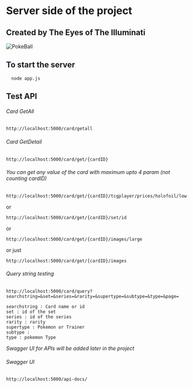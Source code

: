 # Server side of the project
## Created by The Eyes of The Illuminati
![PokeBall](https://raw.githubusercontent.com/TranDinhKhoiNguyen512/Commercial-Web-App/main/FinalProjectWAD/img/poke.ico)

## To start the server
```
  node app.js
```
## Test API
###### Card GetAll
```
http://localhost:5000/card/getall
```
###### Card GetDetail
```
http://localhost:5000/card/get/{cardID}
```
###### You can get any value of the card with maximum upto 4 param (not counting cardID)
```
http://localhost:5000/card/get/{cardID}/tcgplayer/prices/holofoil/low
```
  or
```
http://localhost:5000/card/get/{cardID}/set/id
```
  or
```
http://localhost:5000/card/get/{cardID}/images/large
```
  or just 
```
http://localhost:5000/card/get/{cardID}/images
```
###### Query string testing
```
http://localhost:5000/card/query?searchstring=&set=&series=&rarity=&supertype=&subtype=&type=&page=
```
```
searchstring : Card name or id
set : id of the set
series : id of the series
rarity : rarity
supertype : Pokemon or Trainer 
subtype : 
type : pokemon Type
```
*Swagger UI for APIs will be added later in the project*
###### Swagger UI
```
http://localhost:5000/api-docs/
```